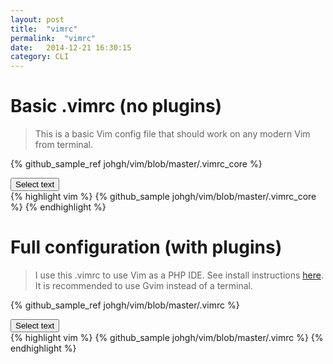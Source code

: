 ```yaml
---
layout: post
title:  "vimrc"
permalink:  "vimrc"
date:   2014-12-21 16:30:15
category: CLI
---
```


# Basic .vimrc (no plugins)


> This is a basic Vim config file that should work on any modern Vim from terminal.

<script src="{{ "/scripts/selecttext.js" | prepend: site.baseurl }}"></script>

{% github_sample_ref johgh/vim/blob/master/.vimrc_core %}

<div> <button class="selectButton" data-id="#selectText1" type="button">Select text </button> </div>
<div id="selectText1">
{% highlight vim %}
{% github_sample johgh/vim/blob/master/.vimrc_core %}
{% endhighlight %}
</div>



# Full configuration (with plugins)

> I use this .vimrc to use Vim as a PHP IDE. See install instructions [here](https://github.com/johgh/vim/blob/master/README.markdown). It is recommended to use Gvim instead of a terminal.


{% github_sample_ref johgh/vim/blob/master/.vimrc %}

<div> <button class="selectButton" data-id="#selectText2" type="button">Select text </button> </div>
<div id="selectText2">
{% highlight vim %}
{% github_sample johgh/vim/blob/master/.vimrc %}
{% endhighlight %}
</div>


